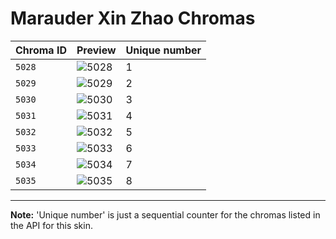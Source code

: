 # Marauder Xin Zhao Chromas

| Chroma ID | Preview | Unique number |
|---|---|---|
| `5028` | ![5028](https://raw.communitydragon.org/latest/plugins/rcp-be-lol-game-data/global/default/v1/champion-chroma-images/5/5028.png) | 1 |
| `5029` | ![5029](https://raw.communitydragon.org/latest/plugins/rcp-be-lol-game-data/global/default/v1/champion-chroma-images/5/5029.png) | 2 |
| `5030` | ![5030](https://raw.communitydragon.org/latest/plugins/rcp-be-lol-game-data/global/default/v1/champion-chroma-images/5/5030.png) | 3 |
| `5031` | ![5031](https://raw.communitydragon.org/latest/plugins/rcp-be-lol-game-data/global/default/v1/champion-chroma-images/5/5031.png) | 4 |
| `5032` | ![5032](https://raw.communitydragon.org/latest/plugins/rcp-be-lol-game-data/global/default/v1/champion-chroma-images/5/5032.png) | 5 |
| `5033` | ![5033](https://raw.communitydragon.org/latest/plugins/rcp-be-lol-game-data/global/default/v1/champion-chroma-images/5/5033.png) | 6 |
| `5034` | ![5034](https://raw.communitydragon.org/latest/plugins/rcp-be-lol-game-data/global/default/v1/champion-chroma-images/5/5034.png) | 7 |
| `5035` | ![5035](https://raw.communitydragon.org/latest/plugins/rcp-be-lol-game-data/global/default/v1/champion-chroma-images/5/5035.png) | 8 |

---

**Note:** 'Unique number' is just a sequential counter for the chromas listed in the API for this skin.